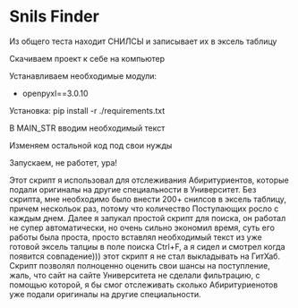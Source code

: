 # Snils Finder
Из общего теста находит СНИЛСЫ и записывает их в эксель таблицу

Скачиваем проект к себе на компьютер 

Устанавливаем необходимые модули:


- openpyxl==3.0.10


Установка: pip install -r ./requirements.txt

В MAIN_STR вводим необходимый текст

Изменяем остальной код под свои нужды

Запускаем, не работет, ура!

Этот скрипт я использовал для отслеживания Абиритуриентов, которые подали оригиналы на другие специальности в Университет.
Без скрипта, мне необходимо было внести 200+ снилсов в эксель таблицу, причем нескольок раз, потому что количество Поступающих росло с каждым днем.
Далее я запукал простой скрипт для поиска, он работал не супер автоматически, но очень сильно экономил время, суть его работы была проста, просто вставлял необходимый текст из уже готовой эксель талциы в поле поиска Ctrl+F, а я сидел и смотрел когда появится совпадение))) этот скрипт я не стал выкладывать на ГитХаб.
Скрипт позволял полноценно оценить свои шансы на поступление, жаль, что сайт на сайте Университета не сделали фильтрацию, с помощью которой, я бы смог отслеживать сколько Абиритуриенотов уже подали оригиналы на другие специальности.
